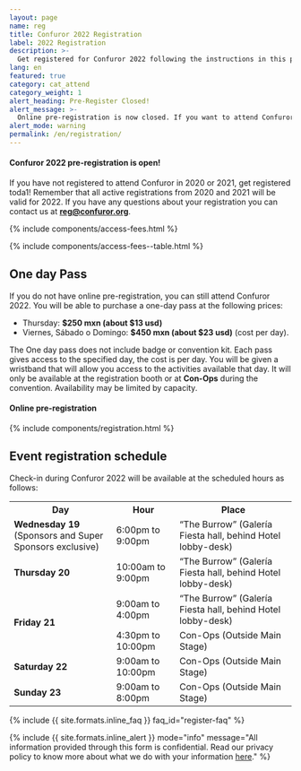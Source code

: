 ```yaml
---
layout: page
name: reg
title: Confuror 2022 Registration
label: 2022 Registration
description: >-
  Get registered for Confuror 2022 following the instructions in this page
lang: en
featured: true
category: cat_attend
category_weight: 1
alert_heading: Pre-Register Closed!
alert_message: >-
  Online pre-registration is now closed. If you want to attend Confuror 2022 and did not pre-registered online, you can still attend with the One Day passess.
alert_mode: warning
permalink: /en/registration/
---
```

#### Confuror 2022 pre-registration is open!

If you have not registered to attend Confuror in 2020 or 2021, get registered toda1! Remember that all active registrations from 2020 and 2021 will be valid for 2022. If you have any questions about your registration you can contact us at **reg@confuror.org**.

{% include components/access-fees.html %}

{% include components/access-fees--table.html %}

<a name="day-pass"/>

## One day Pass

If you do not have online pre-registration, you can still attend Confuror 2022. You will be able to purchase a one-day pass at the following prices:

- Thursday: **$250 mxn (about $13 usd)**
- Viernes, Sábado o Domingo: **$450 mxn (about $23 usd)** (cost per day).

The One day pass does not include badge or convention kit. Each pass gives access to the specified day, the cost is per day. You will be given a wristband that will allow you access to the activities available that day. It will only be available at the registration booth or at **Con-Ops** during the convention. Availability may be limited by capacity.

#### Online pre-registration

{% include components/registration.html %}

<a name="schedule"/>

## Event registration schedule

Check-in during Confuror 2022 will be available at the scheduled hours as follows:

<div class="container-overflow">
  <table>
    <tr>
      <th>Day</th>
      <th>Hour</th>
      <th>Place</th>
    </tr>
    <tr>
      <td><strong>Wednesday 19</strong><br>(Sponsors and Super Sponsors exclusive)</td>
      <td>6:00pm to 9:00pm</td>
      <td>“The Burrow” (Galería Fiesta hall, behind Hotel lobby-desk)</td>
    </tr>
    <tr>
      <td><strong>Thursday 20</strong></td>
      <td>10:00am to 9:00pm</td>
      <td>“The Burrow” (Galería Fiesta hall, behind Hotel lobby-desk)</td>
    </tr>
    <tr>
      <td rowspan="2"><strong>Friday  21</strong></td>
      <td>9:00am to 4:00pm</td>
      <td>“The Burrow” (Galería Fiesta hall, behind Hotel lobby-desk)</td>
    </tr>
    <tr>
      <td>4:30pm to 10:00pm</td>
      <td>Con-Ops (Outside Main Stage)</td>
    </tr>
    <tr>
      <td><strong>Saturday 22</strong></td>
      <td>9:00am to 10:00pm</td>
      <td>Con-Ops (Outside Main Stage)</td>
    </tr>
    <tr>
      <td><strong>Sunday 23</strong></td>
      <td>9:00am to 8:00pm</td>
      <td>Con-Ops (Outside Main Stage)</td>
    </tr>
  </table>
</div>

{%
  include {{ site.formats.inline_faq }}
  faq_id="register-faq"
%}

{%
  include {{ site.formats.inline_alert }}
  mode="info"
  message="All information provided through this form is confidential. Read our privacy policy to know more about what we do with your information <a href='/en/privacy/'>here</a>."
%}